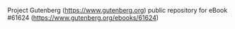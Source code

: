 Project Gutenberg (https://www.gutenberg.org) public repository for eBook #61624 (https://www.gutenberg.org/ebooks/61624)

